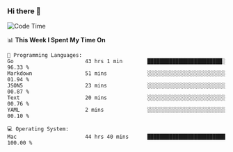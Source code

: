 ### Hi there 👋

<!--
**CrazyCollin/crazycollin** is a ✨ _special_ ✨ repository because its `README.md` (this file) appears on your GitHub profile.

Here are some ideas to get you started:

- 🔭 I’m currently working on ...
- 🌱 I’m currently learning ...
- 👯 I’m looking to collaborate on ...
- 🤔 I’m looking for help with ...
- 💬 Ask me about ...
- 📫 How to reach me: ...
- 😄 Pronouns: ...
- ⚡ Fun fact: ...
-->

<!--START_SECTION:waka-->
![Code Time](http://img.shields.io/badge/Code%20Time-5%2C180%20hrs%2058%20mins-blue)

📊 **This Week I Spent My Time On** 

```text
💬 Programming Languages: 
Go                       43 hrs 1 min        ████████████████████████░   96.33 % 
Markdown                 51 mins             ░░░░░░░░░░░░░░░░░░░░░░░░░   01.94 % 
JSON5                    23 mins             ░░░░░░░░░░░░░░░░░░░░░░░░░   00.87 % 
Text                     20 mins             ░░░░░░░░░░░░░░░░░░░░░░░░░   00.76 % 
YAML                     2 mins              ░░░░░░░░░░░░░░░░░░░░░░░░░   00.10 % 

💻 Operating System: 
Mac                      44 hrs 40 mins      █████████████████████████   100.00 % 
```


<!--END_SECTION:waka-->
